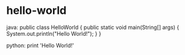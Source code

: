 # hello-world
java:
public class HelloWorld {
    public static void main(String[] args) {
        System.out.println("Hello World!");
    }
}

python:
print 'Hello World!'
